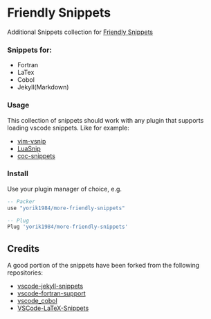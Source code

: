 # Friendly Snippets

Additional Snippets collection for [Friendly Snippets](https://github.com/rafamadriz/friendly-snippets)

### Snippets for:

- Fortran
- LaTex
- Cobol
- Jekyll(Markdown)

### Usage

This collection of snippets should work with any plugin that supports loading
vscode snippets. Like for example:

- [vim-vsnip](https://github.com/hrsh7th/vim-vsnip)
- [LuaSnip](https://github.com/L3MON4D3/LuaSnip)
- [coc-snippets](https://github.com/neoclide/coc-snippets)

### Install

Use your plugin manager of choice, e.g.

```lua
-- Packer
use "yorik1984/more-friendly-snippets"

-- Plug
Plug 'yorik1984/more-friendly-snippets'
```

## Credits

A good portion of the snippets have been forked from the following repositories:

- [vscode-jekyll-snippets](https://github.com/edheltzel/vscode-jekyll-snippets)
- [vscode-fortran-support](https://github.com/krvajal/vscode-fortran-support)
- [vscode_cobol](https://github.com/spgennard/vscode_cobol)
- [VSCode-LaTeX-Snippets](https://github.com/JeffersonQin/VSCode-LaTeX-Snippets)
